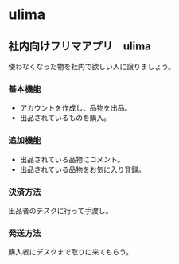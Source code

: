 # ulima

## 社内向けフリマアプリ　ulima
使わなくなった物を社内で欲しい人に譲りましょう。

### 基本機能
* アカウントを作成し、品物を出品。
* 出品されているものを購入。

### 追加機能
* 出品されている品物にコメント。
* 出品されている品物をお気に入り登録。

### 決済方法
出品者のデスクに行って手渡し。

### 発送方法
購入者にデスクまで取りに来てもらう。
